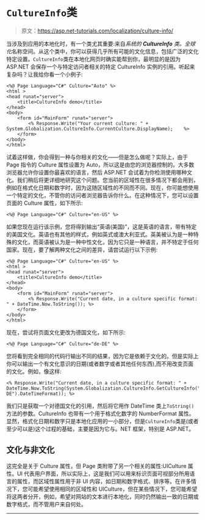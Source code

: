 # `CultureInfo`类

> 原文：<https://asp.net-tutorials.com/localization/culture-info/>

当涉及到应用的本地化时，有一个类尤其重要:来自*系统的 **CultureInfo** 类。全球化*名称空间。从这个类中，你可以获得几乎所有可能的文化信息，包括广泛的文化特定设置。`CultureInfo`类在本地化网页时确实能帮到你，最明显的是因为 ASP.NET 会保存一个与特定访问者相关的特定 CultureInfo 实例的引用。听起来复杂吗？让我给你看一个小例子:

```
<%@ Page Language="C#" Culture="Auto" %>
<html >
<head runat="server">
    <title>CultureInfo demo</title>
</head>
<body>
    <form id="MainForm" runat="server">
        <% Response.Write("Your current culture: " + System.Globalization.CultureInfo.CurrentCulture.DisplayName);    %>
    </form>
</body>
</html>
```

试着这样做，你会得到一种与你相关的文化——但是怎么做呢？实际上，由于 Page 指令的 Culture 属性设置为 Auto，所以这是由您的浏览器控制的。大多数浏览器允许你设置你最喜欢的语言，然后 ASP.NET 会试着为你检测使用哪种文化。我们稍后将更详细地研究这个问题。您当前的区域性在很多情况下都会用到，例如在格式化日期和数字时，因为这随区域性的不同而不同。现在，你可能想使用一个特定的文化，不管你的访问者浏览器告诉你什么。在这种情况下，您可以设置页面的 Culture 属性，如下所示:

```
<%@ Page Language="C#" Culture="en-US" %>
```

如果您现在运行该示例，您将得到输出“英语(美国)”，这是英语的语言，带有特定的美国文化。英语也有其他的样式，例如英式或澳大利亚式。英美被认为是一种特殊的文化，而英语被认为是一种中性文化，因为它只是一种语言，并不特定于任何国家。现在，要了解两种文化之间的差异，请尝试运行以下示例:

```
<%@ Page Language="C#" Culture="en-US" %>
<html >
<head runat="server">
    <title>CultureInfo demo</title>
</head>
<body>
    <form id="MainForm" runat="server">
        <% Response.Write("Current date, in a culture specific format: " + DateTime.Now.ToString()); %>
    </form>
</body>
</html>
```

<input type="hidden" name="IL_IN_ARTICLE">

现在，尝试将页面文化更改为德国文化，如下所示:

```
<%@ Page Language="C#" Culture="de-DE" %>
```

您将看到完全相同的代码行输出不同的结果，因为它是依赖于文化的。但是实际上你可以输出一个有文化意识的日期(或者数字或者其他任何东西),而不用改变页面的文化。例如，像这样:

```
<% Response.Write("Current date, in a culture specific format: " + DateTime.Now.ToString(System.Globalization.CultureInfo.GetCultureInfo("de-DE").DateTimeFormat)); %>
```

我们只是获取一个对德国文化的引用，然后将它用作 DateTime 类上`ToString()`方法的参数。CultureInfo 也带有一个用于格式化数字的 NumberFormat 属性。显然，格式化日期和数字只是本地化应用的一小部分，但是`CultureInfo`类是(或者至少可以是)这个过程的基础，主要是因为它与。NET 框架，特别是 ASP.NET。

## 文化与非文化

这完全是关于 Culture 属性，但 Page 类附带了另一个相关的属性:UICulture 属性。UI 代表用户界面，所以实际上，这是我们可以用来标识页面可视部分所用语言的属性，而区域性属性用于非 UI 内容，如日期和数字格式、排序等。在许多情况下，您可能希望使用相同的区域性和 UICulture，但在某些情况下，您可能希望将这两者分开，例如，希望对网站的文本进行本地化，同时仍然输出一致的日期或数字格式，而不管用户来自何处。

* * *